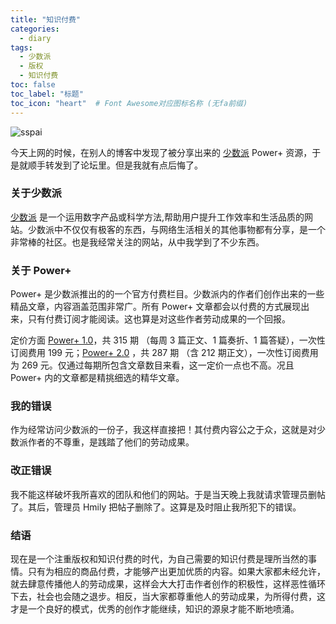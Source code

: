 ```yaml
---
title: "知识付费"
categories:
  - diary
tags:
  - 少数派
  - 版权
  - 知识付费
toc: false
toc_label: "标题"
toc_icon: "heart"  # Font Awesome对应图标名称 (无fa前缀)	
---
```

![sspai](https://s1.ax1x.com/2020/04/05/GBDfOK.jpg)

今天上网的时候，在别人的博客中发现了被分享出来的 [少数派][1] Power+ 资源，于是就顺手转发到了论坛里。但是我就有点后悔了。

### 关于少数派
[少数派][1] 是一个运用数字产品或科学方法,帮助用户提升工作效率和生活品质的网站。少数派中不仅仅有极客的东西，与网络生活相关的其他事物都有分享，是一个非常棒的社区。也是我经常关注的网站，从中我学到了不少东西。

### 关于 Power+
Power+ 是少数派推出的的一个官方付费栏目。少数派内的作者们创作出来的一些精品文章，内容涵盖范围非常广。所有 Power+ 文章都会以付费的方式展现出来，只有付费订阅才能阅读。这也算是对这些作者劳动成果的一个回报。

定价方面 [Power+ 1.0][2]，共 315 期 （每周 3 篇正文、1 篇奏折、1 篇答疑），一次性订阅费用 199 元；[Power+ 2.0][3] ，共 287 期 （含 212 期正文），一次性订阅费用为 269 元。仅通过每期所包含文章数目来看，这一定价一点也不高。况且 Power+ 内的文章都是精挑细选的精华文章。

### 我的错误
作为经常访问少数派的一份子，我这样直接把！其付费内容公之于众，这就是对少数派作者的不尊重，是践踏了他们的劳动成果。

### 改正错误
我不能这样破坏我所喜欢的团队和他们的网站。于是当天晚上我就请求管理员删帖了。其后，管理员 Hmily 把帖子删除了。这算是及时阻止我所犯下的错误。

### 结语
现在是一个注重版权和知识付费的时代，为自己需要的知识付费是理所当然的事情。只有为相应的商品付费，才能够产出更加优质的内容。如果大家都未经允许，就去肆意传播他人的劳动成果，这样会大大打击作者创作的积极性，这样恶性循环下去，社会也会随之退步。相反，当大家都尊重他人的劳动成果，为所得付费，这才是一个良好的模式，优秀的创作才能继续，知识的源泉才能不断地喷涌。


[1]: https://sspai.com/
[2]: https://sspai.com/series/9
[3]: https://sspai.com/series/70